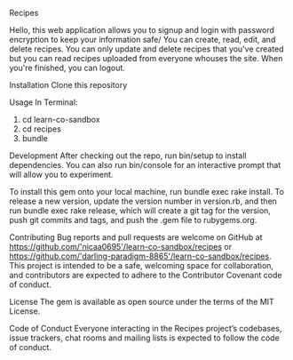 Recipes 

Hello, this web application allows you to signup and login with password encryption to keep your information safe/ You can create, read, edit, and delete recipes. You can only update and delete recipes that you've created but you can read recipes uploaded from everyone whouses the site. When you're finished, you can logout.

Installation
Clone this repository

Usage
In Terminal: 
1. cd learn-co-sandbox
2. cd recipes 
3. bundle

Development
After checking out the repo, run bin/setup to install dependencies. You can also run bin/console for an interactive prompt that will allow you to experiment.

To install this gem onto your local machine, run bundle exec rake install. To release a new version, update the version number in version.rb, and then run bundle exec rake release, which will create a git tag for the version, push git commits and tags, and push the .gem file to rubygems.org.

Contributing
Bug reports and pull requests are welcome on GitHub at https://github.com/'nicaa0695'/learn-co-sandbox/recipes or https://github.com/'darling-paradigm-8865'/learn-co-sandbox/recipes. This project is intended to be a safe, welcoming space for collaboration, and contributors are expected to adhere to the Contributor Covenant code of conduct.

License
The gem is available as open source under the terms of the MIT License.

Code of Conduct
Everyone interacting in the Recipes project’s codebases, issue trackers, chat rooms and mailing lists is expected to follow the code of conduct.

